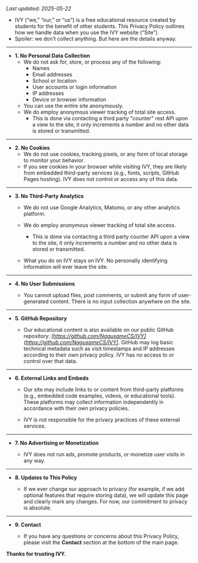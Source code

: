 _Last updated: 2025-05-22_  

- IVY (“we,” “our,” or “us”) is a free educational resource created by students for the benefit of other students. This Privacy Policy outlines how we handle data when you use the IVY website (“Site”).
- Spoiler: we don’t collect anything. But here are the details anyway.
---
- **1. No Personal Data Collection**
  - We do not ask for, store, or process any of the following:
    -  Names
    -  Email addresses
    -  School or location
    -  User accounts or login information
    -  IP addresses
    -  Device or browser information
  - You can use the entire site anonymously.
  - We do employ anonymous viewer tracking of total site access.
    -  This is done via contacting a third party "counter" rest API upon a view to the site, it only increments a number and no other data is stored or transmitted.

---

- **2. No Cookies**
  - We do not use cookies, tracking pixels, or any form of local storage to monitor your behavior.
  - If you see cookies in your browser while visiting IVY, they are likely from embedded third-party services (e.g., fonts, scripts, GitHub Pages hosting). IVY does not control or access any of this data.

---

- **3. No Third-Party Analytics**

  - We do not use Google Analytics, Matomo, or any other analytics platform.
    
  - We do employ anonymous viewer tracking of total site access. 
    -  This is done via contacting a third party counter API upon a view to the site, it only increments a number and no other data is stored or transmitted.
   
  -  What you do on IVY stays on IVY. No personally identifying information will ever leave the site.

---

- **4. No User Submissions**

  - You cannot upload files, post comments, or submit any form of user-generated content. There is no input collection anywhere on the site.

---

- **5. GitHub Repository**

  - Our educational content is also available on our public GitHub repository: _[https://github.com/NagusameCS/IVY](https://github.com/NagusameCS/IVY)_. GitHub may log basic technical metadata such as visit timestamps and IP addresses according to their own privacy policy. IVY has no access to or control over that data.

---

- **6. External Links and Embeds**

  - Our site may include links to or content from third-party platforms (e.g., embedded code examples, videos, or educational tools). These platforms may collect information independently in accordance with their own privacy policies.
  
  - IVY is not responsible for the privacy practices of these external services.

---

- **7. No Advertising or Monetization**

  - IVY does not run ads, promote products, or monetize user visits in any way.

---

- **8. Updates to This Policy**

  - If we ever change our approach to privacy (for example, if we add optional features that require storing data), we will update this page and clearly mark any changes. For now, our commitment to privacy is absolute.

---

- **9. Contact**

  - If you have any questions or concerns about this Privacy Policy, please visit the **Contact** section at the bottom of the main page.


**Thanks for trusting IVY.**

